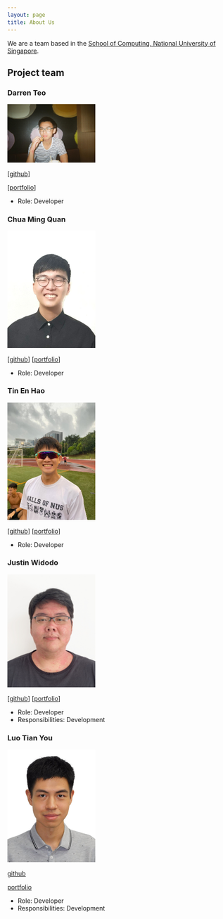 ```yaml
---
layout: page
title: About Us
---
```


We are a team based in the [School of Computing, National University of Singapore](http://www.comp.nus.edu.sg).


## Project team

### Darren Teo

<img src="team/images/darrentde.png" width="200px">

[[github](https://github.com/darrentde)]

[[portfolio](team/darrentde.md)]

* Role: Developer

### Chua Ming Quan

<img src="team/images/mqchua.png" width="200px">

[[github](https://github.com/https://github.com/mqchua)]
[[portfolio](team/mqchua.md)]

* Role: Developer

### Tin En Hao

<img src="team/images/tinenhao.png" width="200px">

[[github](https://github.com/tinenhao)]
[[portfolio](team/tinenhao.md)]

* Role: Developer

### Justin Widodo

<img src="team/images/genfusion122.png" width="200px">

[[github](https://github.com/GenFusion122)]
[[portfolio](team/genfusion122.md)]

* Role: Developer
* Responsibilities: Development

### Luo Tian You

<img src="team/images/hakkangin.png" width="200px">

[github](https://github.com/HakkaNgin)

[portfolio](team/hakkangin.md)

* Role: Developer
* Responsibilities: Development

